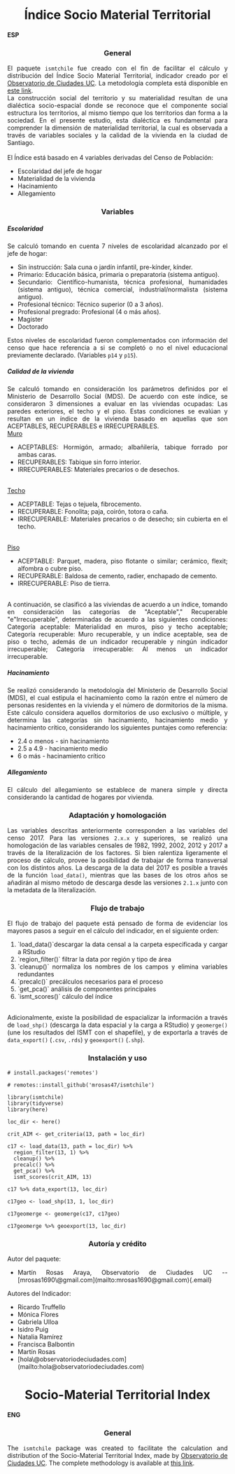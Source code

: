 # Índice Socio Material Territorial

#### ESP

### General

El paquete `ismtchile` fue creado con el fin de facilitar el cálculo y distribución del Índice Socio Material Territorial, indicador creado por el <a href='https://www.observatoriodeciudades.com'> Observatorio de Ciudades UC</a>. La metodología completa está disponible en <a href='https://ideocuc-ocuc.hub.arcgis.com/datasets/6ed956450cfc4293b7d90df3ce3474e4/about'>este link</a>. </br> La construcción social del territorio y su materialidad resultan de una dialéctica socio-espacial donde se reconoce que el componente social estructura los territorios, al mismo tiempo que los territorios dan forma a la sociedad. En el presente estudio, esta dialéctica es fundamental para comprender la dimensión de materialidad territorial, la cual es observada a través de variables sociales y la calidad de la vivienda en la ciudad de Santiago. </br> </br> El Índice está basado en 4 variables derivadas del Censo de Población:

<ul>

<li>Escolaridad del jefe de hogar</li>

<li>Materialidad de la vivienda</li>

<li>Hacinamiento</li>

<li>Allegamiento</li>

</ul>

### Variables

##### <b>Escolaridad</b>

Se calculó tomando en cuenta 7 niveles de escolaridad alcanzado por el jefe de hogar:

<ul>

<li>Sin instrucción: Sala cuna o jardín infantil, pre-kínder, kínder.</li>

<li>Primario: Educación básica, primaria o preparatoria (sistema antiguo).</li>

<li>Secundario: Científico-humanista, técnica profesional, humanidades (sistema antiguo), técnica comercial, industrial/normalista (sistema antiguo).</li>

<li>Profesional técnico: Técnico superior (0 a 3 años).</li>

<li>Profesional pregrado: Profesional (4 o más años).</li>

<li>Magister</li>

<li>Doctorado</li>

</ul>

Estos niveles de escolaridad fueron complementados con información del censo que hace referencia a si se completó o no el nivel educacional previamente declarado. (Variables ```p14``` y ```p15```).

##### <b>Calidad de la vivienda</b>

Se calculó tomando en consideración los parámetros definidos por el Ministerio de Desarrollo Social (MDS). De acuerdo con este índice, se consideraron 3 dimensiones a evaluar en las viviendas ocupadas: Las paredes exteriores, el techo y el piso. Estas condiciones se evalúan y resultan en un índice de la vivienda basado en aquellas que son ACEPTABLES, RECUPERABLES e IRRECUPERABLES. </br> <u>Muro</u>

<ul>

<li>ACEPTABLES: Hormigón, armado; albañilería, tabique forrado por ambas caras.</li>

<li>RECUPERABLES: Tabique sin forro interior.</li>

<li>IRRECUPERABLES: Materiales precarios o de desechos.</li>

</ul>

</br> <u>Techo</u>

<ul>

<li>ACEPTABLE: Tejas o tejuela, fibrocemento.</li>

<li>RECUPERABLE: Fonolita; paja, coirón, totora o caña.</li>

<li>IRRECUPERABLE: Materiales precarios o de desecho; sin cubierta en el techo.</li>

</ul>

</br> <u>Piso</u>

<ul>

<li>ACEPTABLE: Parquet, madera, piso flotante o similar; cerámico, flexit; alfombra o cubre piso.</li>

<li>RECUPERABLE: Baldosa de cemento, radier, enchapado de cemento.</li>

<li>IRRECUPERABLE: Piso de tierra.</li>

</ul>

</br> A continuación, se clasificó a las viviendas de acuerdo a un índice, tomando en consideración las categorías de "Aceptable"," Recuperable "e"Irrecuperable", determinadas de acuerdo a las siguientes condiciones: Categoría aceptable: Materialidad en muros, piso y techo aceptable; Categoría recuperable: Muro recuperable, y un índice aceptable, sea de piso o techo, además de un indicador recuperable y ningún indicador irrecuperable; Categoría irrecuperable: Al menos un indicador irrecuperable.

##### <b>Hacinamiento</b>

Se realizó considerando la metodología del Ministerio de Desarrollo Social (MDS), el cual estipula el hacinamiento como la razón entre el número de personas residentes en la vivienda y el número de dormitorios de la misma. Este cálculo considera aquellos dormitorios de uso exclusivo o múltiple, y determina las categorías sin hacinamiento, hacinamiento medio y hacinamiento crítico, considerando los siguientes puntajes como referencia: </br>

<ul>

<li>2.4 o menos - sin hacinamiento</li>

<li>2.5 a 4.9 - hacinamiento medio</li>

<li>6 o más - hacinamiento crítico</li>

</ul>

##### <b>Allegamiento</b>

El cálculo del allegamiento se establece de manera simple y directa considerando la cantidad de hogares por vivienda.

### Adaptación y homologación

Las variables descritas anteriormente corresponden a las variables del censo 2017. Para las versiones `2.x.x` y superiores, se realizó una homologación de las variables censales de 1982, 1992, 2002, 2012 y 2017 a través de la literalización de los factores. Si bien ralentiza ligeramente el proceso de cálculo, provee la posibilidad de trabajar de forma transversal con los distintos años. La descarga de la data del 2017 es posible a través de la función `load_data()`, mientras que las bases de los otros años se añadirán al mismo método de descarga desde las versiones `2.1.x` junto con la metadata de la literalización.

### Flujo de trabajo

El flujo de trabajo del paquete está pensado de forma de evidenciar los mayores pasos a seguir en el cálculo del indicador, en el siguiente orden: </br>

<ol>

<li>`load_data()`descargar la data censal a la carpeta especificada y cargar a RStudio</li>

<li>`region_filter()` filtrar la data por región y tipo de área</li>

<li>`cleanup()` normaliza los nombres de los campos y elimina variables redundantes</li>

<li>`precalc()` precálculos necesarios para el proceso</li>

<li>`get_pca()` análisis de componentes principales</li>

<li>`ismt_scores()` cálculo del índice</li>

</ol>

</br> Adicionalmente, existe la posibilidad de espacializar la información a través de `load_shp()` (descarga la data espacial y la carga a RStudio) y `geomerge()` (une los resultados del ISMT con el shapefile), y de exportarla a través de `data_export()` (`.csv`, `.rds`) y `geoexport()` (`.shp`).

### Instalación y uso

```
# install.packages('remotes')

# remotes::install_github('mrosas47/ismtchile')

library(ismtchile)
library(tidyverse)
library(here)

loc_dir <- here()

crit_AIM <- get_criteria(13, path = loc_dir)

c17 <- load_data(13, path = loc_dir) %>% 
  region_filter(13, 1) %>% 
  cleanup() %>% 
  precalc() %>% 
  get_pca() %>% 
  ismt_scores(crit_AIM, 13)
      
c17 %>% data_export(13, loc_dir)

c17geo <- load_shp(13, 1, loc_dir)

c17geomerge <- geomerge(c17, c17geo)

c17geomerge %>% geoexport(13, loc_dir)
```

### Autoría y crédito

Autor del paquete: </br>

<ul>

<li>Martín Rosas Araya, Observatorio de Ciudades UC -- [mrosas1690\@gmail.com](mailto:mrosas1690@gmail.com){.email}</li>

</ul>

Autores del Indicador: </br>

<ul>

<li>Ricardo Truffello</li>

<li>Mónica Flores</li>

<li>Gabriela Ulloa</li>

<li>Isidro Puig</li>

<li>Natalia Ramírez</li>

<li>Francisca Balbontin</li>

<li>Martín Rosas</li>

<li>[hola\@observatoriodeciudades.com](mailto:hola@observatoriodeciudades.com)</li>

</ul>

# Socio-Material Territorial Index

#### ENG

### General

The `ismtchile` package was created to facilitate the calculation and distribution of the Socio-Material Territorial Index, made by <a href='https://www.observatoriodeciudades.com'> Observatorio de Ciudades UC</a>. The complete methodology is available at <a href='https://ideocuc-ocuc.hub.arcgis.com/datasets/6ed956450cfc4293b7d90df3ce3474e4/about'>this link</a>. </br> 

<style>
  html {text-align: justify}
  h1, h3 {text-align: center}
</style>
